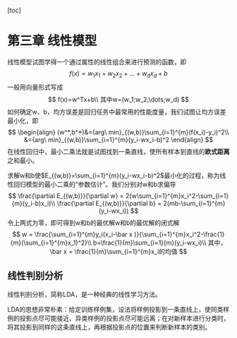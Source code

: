 [toc]

# 第三章 线性模型

线性模型试图学得一个通过属性的线性组合来进行预测的函数，即
$$
f(x)=w_1x_1+w_2x_2+\dots+w_dx_d+b
$$
一般用向量形式写成
$$
f(x)=w^Tx+b\\
其中w=(w_1;w_2;\dots;w_d)
$$
如何确定w、b，均方误差是回归任务中最常用的性能度量，我们试图让均方误差最小化，即
$$
\begin{align}
(w^*,b^*)&={arg\ min}_{(w,b)}\sum_{i=1}^{m}(f(x_i)-y_i)^2\\
&={arg\ min}_{(w,b)}\sum_{i=1}^{m}(y_i-wx_i-b)^2
\end{align}
$$
在线性回归中，最小二乘法就是试图找到一条直线，使所有样本到直线的**欧式距离**之和最小。

求解w和b使$E_{(w,b)}=\sum_{i=1}^{m}(y_i-wx_i-b)^2$最小化的过程，称为线性回归模型的最小二乘的“参数估计”。我们分别对w和b求偏导
$$
\frac{\partial E_{(w,b)}}{\partial w} = 2(w\sum_{i=1}^{m}x_i^2-\sum_{i=1}{m}(y_i-b)x_i)\\
\frac{\partial E_{(w,b)}}{\partial b} = 2(mb-\sum_{i=1}^{m}(y_i-wx_i))
$$
令上两式为零，即可得到w和b的最优解w和b的最优解的闭式解
$$
w = \frac{\sum_{i=1}^{m}y_i(x_i-\bar x )}{\sum_{i=1}^{m}x_i^2-\frac{1}{m}(\sum_{i=1}^{m}x_1)^2}\\
b=\frac{1}{m}\sum_{i=1}{m}(y_i-wx_i)\\
其中，\bar x = \frac{1}{m}\sum_{i=1}^{m}x_i的均值
$$

## 线性判别分析

线性判别分析，简称LDA，是一种经典的线性学习方法。

LDA的思想非常朴素：给定训练样例集，设法将样例投影到一条直线上，使同类样例的投影点尽可能接近、异类样例的投影点尽可能远离；在对新样本进行分类时，将其投影到同样的这条直线上，再根据投影点的位置来判断新样本的类别。

